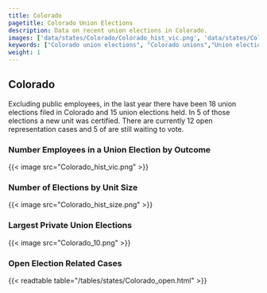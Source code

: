 ```yaml
---
title: Colorado
pagetitle: Colorado Union Elections
description: Data on recent union elections in Colorado.
images: ['data/states/Colorado/Colorado_hist_vic.png', 'data/states/Colorado/Colorado_hist_size.png', 'data/states/Colorado/Colorado_10.png']
keywords: ["Colorado union elections", "Colorado unions","Union elections"]
weight: 1
---
```

##  Colorado

Excluding public employees, in the last year there have been 18 union elections filed in Colorado and 15 union elections held. In 5 of those elections a new unit was certified. There are currently 12 open representation cases and 5 of are still waiting to vote.

### Number Employees in a Union Election by Outcome
{{< image src="Colorado_hist_vic.png" >}}

### Number of Elections by Unit Size
{{< image src="Colorado_hist_size.png" >}}

### Largest Private Union Elections
{{< image src="Colorado_10.png" >}}

### Open Election Related Cases
{{< readtable table="/tables/states/Colorado_open.html" >}}

